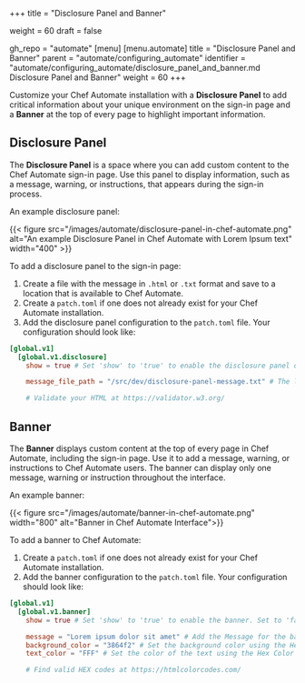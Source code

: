 +++
title = "Disclosure Panel and Banner"

weight = 60
draft = false

gh_repo = "automate"
[menu]
  [menu.automate]
    title = "Disclosure Panel and Banner"
    parent = "automate/configuring_automate"
    identifier = "automate/configuring_automate/disclosure_panel_and_banner.md Disclosure Panel and Banner"
    weight = 60
+++

Customize your Chef Automate installation with a **Disclosure Panel** to add critical information about your unique environment on the sign-in page and a **Banner** at the top of every page to highlight important information.

## Disclosure Panel

The **Disclosure Panel** is a space where you can add custom content to the Chef Automate sign-in page. Use this panel to display information, such as a message, warning, or instructions, that appears during the sign-in process.

An example disclosure panel:

{{< figure src="/images/automate/disclosure-panel-in-chef-automate.png" alt="An example Disclosure Panel in Chef Automate with Lorem Ipsum text" width="400" >}}

To add a disclosure panel to the sign-in page:

1. Create a file with the message in `.html` or `.txt` format and save to a location that is available to Chef Automate.
1. Create a `patch.toml` if one does not already exist for your Chef Automate installation.
1. Add the disclosure panel configuration to the `patch.toml` file. Your configuration should look like:

```toml
[global.v1]
  [global.v1.disclosure]
    show = true # Set 'show' to 'true' to enable the disclosure panel on the sign-in page. Set to 'false' to disable the disclosure panel. Default: false.

    message_file_path = "/src/dev/disclosure-panel-message.txt" # The location of the file containing the disclosure panel message.

    # Validate your HTML at https://validator.w3.org/
```

## Banner

The **Banner** displays custom content at the top of every page in Chef Automate, including the sign-in page. Use it to add a message, warning, or instructions to Chef Automate users. The banner can display only one message, warning or instruction throughout the interface.

An example banner:

{{< figure src="/images/automate/banner-in-chef-automate.png" width="800" alt="Banner in Chef Automate Interface">}}

To add a banner to Chef Automate:

1. Create a `patch.toml` if one does not already exist for your Chef Automate installation.
1. Add the banner configuration to the `patch.toml` file. Your configuration should look like:

```toml
[global.v1]
  [global.v1.banner]
    show = true # Set 'show' to 'true' to enable the banner. Set to 'false' to disable the banner. Default: false.

    message = "Lorem ipsum dolor sit amet" # Add the Message for the banner
    background_color = "3864f2" # Set the background color using the Hex Color Code (Do not add # to the code)
    text_color = "FFF" # Set the color of the text using the Hex Color Code (Do not add # to the code)

    # Find valid HEX codes at https://htmlcolorcodes.com/
```
